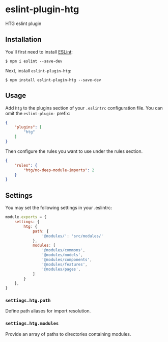 # eslint-plugin-htg

HTG eslint plugin

## Installation

You'll first need to install [ESLint](http://eslint.org):

```
$ npm i eslint --save-dev
```

Next, install `eslint-plugin-htg`:

```
$ npm install eslint-plugin-htg --save-dev
```


## Usage

Add `htg` to the plugins section of your `.eslintrc` configuration file. You can omit the `eslint-plugin-` prefix:

```json
{
    "plugins": [
        "htg"
    ]
}
```


Then configure the rules you want to use under the rules section.

```json
{
    "rules": {
        "htg/no-deep-module-imports": 2
    }
}
```

## Settings

You may set the following settings in your .eslintrc:

```js
module.exports = {
    settings: {
        htg: {
            path: {
                '@modules/': 'src/modules/'
            },
            modules: [
                '@modules/commons',
                '@modules/models',
                '@modules/components',
                '@modules/features',
                '@modules/pages',
            ]
        }
    },
}
```

### `settings.htg.path`

Define path aliases for import resolution.

### `settings.htg.modules`

Provide an array of paths to directories containing modules.
